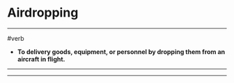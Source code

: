 # Airdropping
---
#verb
- **To delivery goods, equipment, or personnel by dropping them from an aircraft in flight.**
---
---
